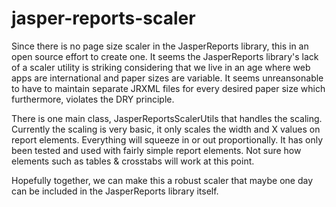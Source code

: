 jasper-reports-scaler
=====================
Since there is no page size scaler in the JasperReports library, this in an open source effort to create one. It seems the JasperReports library's lack of a scaler utility is striking considering that we live in an age where web apps are international and paper sizes are variable. It seems unreansonable to have to maintain separate JRXML files for every desired paper size which furthermore, violates the DRY principle.

There is one main class, JasperReportsScalerUtils that handles the scaling. Currently the scaling is very basic, it only scales the width and X values on report elements. Everything will squeeze in or out proportionally. It has only been tested and used with fairly simple report elements. Not sure how elements such as tables & crosstabs will work at this point.

Hopefully together, we can make this a robust scaler that maybe one day can be included in the JasperReports library itself.

